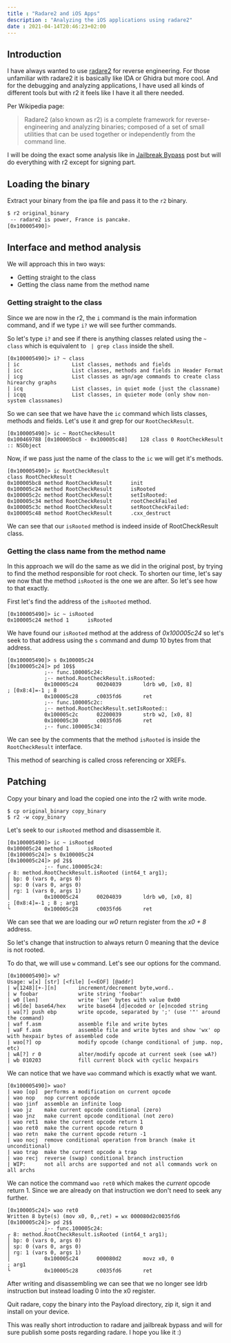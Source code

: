 ```yaml
---
title : "Radare2 and iOS Apps"
description : "Analyzing the iOS applications using radare2"
date : 2021-04-14T20:46:23+02:00
---
```


## Introduction

I have always wanted to use [radare2](https://github.com/radareorg/radare2) for reverse engineering. For those unfamiliar with radare2 it is basically like IDA or Ghidra but more cool. And for the debugging and analyzing applications, I have used all kinds of different tools but with r2 it feels like I have it all there needed.

Per Wikipedia page:
> Radare2 (also known as r2) is a complete framework for reverse-engineering and analyzing binaries; composed of a set of small utilities that can be used together or independently from the command line.

I will be doing the exact some analysis like in [Jailbreak Bypass](https://lateralusd.github.io/jailbreak_bypass/) post but will do everything with r2 except for signing part.

## Loading the binary

Extract your binary from the ipa file and pass it to the ```r2``` binary.
```bash
$ r2 original_binary
 -- radare2 is power, France is pancake.
[0x100005490]>
```

## Interface and method analysis
We will approach this in two ways:
* Getting straight to the class
* Getting the class name from the method name

### Getting straight to the class
Since we are now in the r2, the `i` command is the main information command, and if we type `i?` we will see further commands.

So let's type `i?` and see if there is anything classes related using the `~ class` which is equivalent to ` | grep class` inside the shell.

```
[0x100005490]> i? ~ class
| ic                 List classes, methods and fields
| icc                List classes, methods and fields in Header Format
| icg                List classes as agn/age commands to create class hirearchy graphs
| icq                List classes, in quiet mode (just the classname)
| icqq               List classes, in quieter mode (only show non-system classnames)
```

So we can see that we have have the `ic` command which lists classes, methods and fields. Let's use it and grep for our `RootCheckResult`.

```
[0x100005490]> ic ~ RootCheckResult
0x100469788 [0x100005bc8 - 0x100005c48]    128 class 0 RootCheckResult :: NSObject
```

Now, if we pass just the name of the class to the ```ic``` we will get it's methods.

```
[0x100005490]> ic RootCheckResult
class RootCheckResult
0x100005bc8 method RootCheckResult      init
0x100005c24 method RootCheckResult      isRooted
0x100005c2c method RootCheckResult      setIsRooted:
0x100005c34 method RootCheckResult      rootCheckFailed
0x100005c3c method RootCheckResult      setRootCheckFailed:
0x100005c48 method RootCheckResult      .cxx_destruct
```

We can see that our ```isRooted``` method is indeed inside of RootCheckResult class.

### Getting the class name from the method name

In this approach we will do the same as we did in the original post, by trying to find the method responsible for root check. To shorten our time, let's say we now that the method ```isRooted``` is the one we are after. So let's see how to that exactly.

First let's find the address of the ```isRooted``` method.
```
[0x100005490]> ic ~ isRooted
0x100005c24 method 1      isRooted
```

We have found our ```isRooted``` method at the address of _0x100005c24_ so let's seek to that address using the ```s``` command and dump 10 bytes from that address.

```
[0x100005490]> s 0x100005c24
[0x100005c24]> pd 10$$
            ;-- func.100005c24:
            ;-- method.RootCheckResult.isRooted:
            0x100005c24      00204039       ldrb w0, [x0, 8]           ; [0x8:4]=-1 ; 8
            0x100005c28      c0035fd6       ret
            ;-- func.100005c2c:
            ;-- method.RootCheckResult.setIsRooted::
            0x100005c2c      02200039       strb w2, [x0, 8]
            0x100005c30      c0035fd6       ret
            ;-- func.100005c34:
```

We can see by the comments that the method ```isRooted``` is inside the ```RootCheckResult``` interface.

This method of searching is called cross referencing or XREFs.

## Patching
Copy your binary and load the copied one into the r2 with write mode.
```
$ cp original_binary copy_binary
$ r2 -w copy_binary
```

Let's seek to our ```isRooted``` method and disassemble it.
```
[0x100005490]> ic ~ isRooted
0x100005c24 method 1      isRooted
[0x100005c24]> s 0x100005c24
[0x100005c24]> pd 2$$
            ;-- func.100005c24:
┌ 8: method.RootCheckResult.isRooted (int64_t arg1);
│ bp: 0 (vars 0, args 0)
│ sp: 0 (vars 0, args 0)
│ rg: 1 (vars 0, args 1)
│           0x100005c24      00204039       ldrb w0, [x0, 8]           ; [0x8:4]=-1 ; 8 ; arg1
└           0x100005c28      c0035fd6       ret
```

We can see that we are loading our _w0_ return register from the _x0 + 8_ address.

So let's change that instruction to always return 0 meaning that the device is not rooted.

To do that, we will use ```w``` command. Let's see our options for the command.
```
[0x100005490]> w?
Usage: w[x] [str] [<file] [<<EOF] [@addr]
| w[1248][+-][n]       increment/decrement byte,word..
| w foobar             write string 'foobar'
| w0 [len]             write 'len' bytes with value 0x00
| w6[de] base64/hex    write base64 [d]ecoded or [e]ncoded string
| wa[?] push ebp       write opcode, separated by ';' (use '"' around the command)
| waf f.asm            assemble file and write bytes
| waF f.asm            assemble file and write bytes and show 'wx' op with hexpair bytes of assembled code
| wao[?] op            modify opcode (change conditional of jump. nop, etc)
| wA[?] r 0            alter/modify opcode at current seek (see wA?)
| wb 010203            fill current block with cyclic hexpairs
```

We can notice that we have ```wao``` command which is exactly what we want.
```
[0x100005490]> wao?
| wao [op]  performs a modification on current opcode
| wao nop   nop current opcode
| wao jinf  assemble an infinite loop
| wao jz    make current opcode conditional (zero)
| wao jnz   make current opcode conditional (not zero)
| wao ret1  make the current opcode return 1
| wao ret0  make the current opcode return 0
| wao retn  make the current opcode return -1
| wao nocj  remove conditional operation from branch (make it unconditional)
| wao trap  make the current opcode a trap
| wao recj  reverse (swap) conditional branch instruction
| WIP:      not all archs are supported and not all commands work on all archs
```

We can notice the command ```wao ret0``` which makes the _current_ opcode return 1. Since we are already on that instruction we don't need to seek any further.
```
[0x100005c24]> wao ret0
Written 8 byte(s) (mov x0, 0,,ret) = wx 000080d2c0035fd6
[0x100005c24]> pd 2$$
            ;-- func.100005c24:
┌ 8: method.RootCheckResult.isRooted (int64_t arg1);
│ bp: 0 (vars 0, args 0)
│ sp: 0 (vars 0, args 0)
│ rg: 1 (vars 0, args 1)
│           0x100005c24      000080d2       movz x0, 0                 ; arg1
└           0x100005c28      c0035fd6       ret
```

After writing and disassembling we can see that we no longer see ldrb instruction but instead loading 0 into the x0 register.

Quit radare, copy the binary into the Payload directory, zip it, sign it and install on your device.

This was really short introduction to radare and jailbreak bypass and will for sure publish some posts regarding radare. I hope you like it :)
